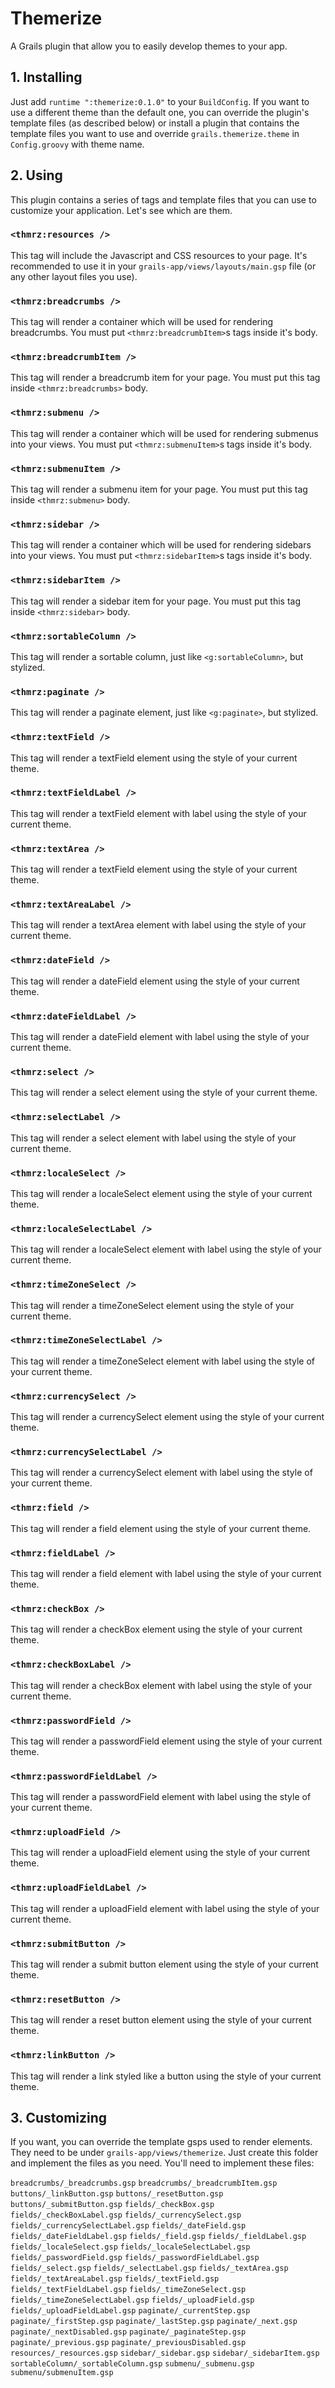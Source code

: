 # Themerize
A Grails plugin that allow you to easily develop themes to your app. 

## 1. Installing
Just add `runtime ":themerize:0.1.0"` to your `BuildConfig`.
If you want to use a different theme than the default one, you can override the plugin's template files (as described below) or install a plugin that contains the template files you want to use and override `grails.themerize.theme` in `Config.groovy` with theme name.

## 2. Using
This plugin contains a series of tags and template files that you can use to customize your application. Let's see which are them.

### `<thmrz:resources />`
This tag will include the Javascript and CSS resources to your page. It's recommended to use it in your `grails-app/views/layouts/main.gsp` file (or any other layout files you use).

### `<thmrz:breadcrumbs />`
This tag will render a container which will be used for rendering breadcrumbs. You must put `<thmrz:breadcrumbItem>`s tags inside it's body.

### `<thmrz:breadcrumbItem />`
This tag will render a breadcrumb item for your page. You must put this tag inside `<thmrz:breadcrumbs>` body.

### `<thmrz:submenu />`
This tag will render a container which will be used for rendering submenus into your views. You must put `<thmrz:submenuItem>`s tags inside it's body.

### `<thmrz:submenuItem />`
This tag will render a submenu item for your page. You must put this tag inside `<thmrz:submenu>` body.

### `<thmrz:sidebar />`
This tag will render a container which will be used for rendering sidebars into your views. You must put `<thmrz:sidebarItem>`s tags inside it's body.

### `<thmrz:sidebarItem />`
This tag will render a sidebar item for your page. You must put this tag inside `<thmrz:sidebar>` body. 

### `<thmrz:sortableColumn />`
This tag will render a sortable column, just like `<g:sortableColumn>`, but stylized. 

### `<thmrz:paginate />`
This tag will render a paginate element, just like `<g:paginate>`, but stylized. 

### `<thmrz:textField />`
This tag will render a textField element using the style of your current theme. 

### `<thmrz:textFieldLabel />`
This tag will render a textField element with label using the style of your current theme. 

### `<thmrz:textArea />`
This tag will render a textField element using the style of your current theme. 

### `<thmrz:textAreaLabel />`
This tag will render a textArea element with label using the style of your current theme. 

### `<thmrz:dateField />`
This tag will render a dateField element using the style of your current theme. 

### `<thmrz:dateFieldLabel />`
This tag will render a dateField element with label using the style of your current theme. 

### `<thmrz:select />`
This tag will render a select element using the style of your current theme. 

### `<thmrz:selectLabel />`
This tag will render a select element with label using the style of your current theme. 

### `<thmrz:localeSelect />`
This tag will render a localeSelect element using the style of your current theme. 

### `<thmrz:localeSelectLabel />`
This tag will render a localeSelect element with label using the style of your current theme. 

### `<thmrz:timeZoneSelect />`
This tag will render a timeZoneSelect element using the style of your current theme. 

### `<thmrz:timeZoneSelectLabel />`
This tag will render a timeZoneSelect element with label using the style of your current theme. 

### `<thmrz:currencySelect />`
This tag will render a currencySelect element using the style of your current theme. 

### `<thmrz:currencySelectLabel />`
This tag will render a currencySelect element with label using the style of your current theme. 

### `<thmrz:field />`
This tag will render a field element using the style of your current theme. 

### `<thmrz:fieldLabel />`
This tag will render a field element with label using the style of your current theme. 

### `<thmrz:checkBox />`
This tag will render a checkBox element using the style of your current theme. 

### `<thmrz:checkBoxLabel />`
This tag will render a checkBox element with label using the style of your current theme. 

### `<thmrz:passwordField />`
This tag will render a passwordField element using the style of your current theme. 

### `<thmrz:passwordFieldLabel />`
This tag will render a passwordField element with label using the style of your current theme. 

### `<thmrz:uploadField />`
This tag will render a uploadField element using the style of your current theme. 

### `<thmrz:uploadFieldLabel />`
This tag will render a uploadField element with label using the style of your current theme. 

### `<thmrz:submitButton />`
This tag will render a submit button element using the style of your current theme. 

### `<thmrz:resetButton />`
This tag will render a reset button element using the style of your current theme. 

### `<thmrz:linkButton />`
This tag will render a link styled like a button using the style of your current theme.

## 3. Customizing
If you want, you can override the template gsps used to render elements. They need to be under `grails-app/views/themerize`. Just create this folder and implement the files as you need. You'll need to implement these files:

`breadcrumbs/_breadcrumbs.gsp`
`breadcrumbs/_breadcrumbItem.gsp`
`buttons/_linkButton.gsp`
`buttons/_resetButton.gsp`
`buttons/_submitButton.gsp`
`fields/_checkBox.gsp`
`fields/_checkBoxLabel.gsp`
`fields/_currencySelect.gsp`
`fields/_currencySelectLabel.gsp`
`fields/_dateField.gsp`
`fields/_dateFieldLabel.gsp`
`fields/_field.gsp`
`fields/_fieldLabel.gsp`
`fields/_localeSelect.gsp`
`fields/_localeSelectLabel.gsp`
`fields/_passwordField.gsp`
`fields/_passwordFieldLabel.gsp`
`fields/_select.gsp`
`fields/_selectLabel.gsp`
`fields/_textArea.gsp`
`fields/_textAreaLabel.gsp`
`fields/_textField.gsp`
`fields/_textFieldLabel.gsp`
`fields/_timeZoneSelect.gsp`
`fields/_timeZoneSelectLabel.gsp`
`fields/_uploadField.gsp`
`fields/_uploadFieldLabel.gsp`
`paginate/_currentStep.gsp`
`paginate/_firstStep.gsp`
`paginate/_lastStep.gsp`
`paginate/_next.gsp`
`paginate/_nextDisabled.gsp`
`paginate/_paginateStep.gsp`
`paginate/_previous.gsp`
`paginate/_previousDisabled.gsp`
`resources/_resources.gsp`
`sidebar/_sidebar.gsp`
`sidebar/_sidebarItem.gsp`
`sortableColumn/_sortableColumn.gsp`
`submenu/_submenu.gsp`
`submenu/submenuItem.gsp`
